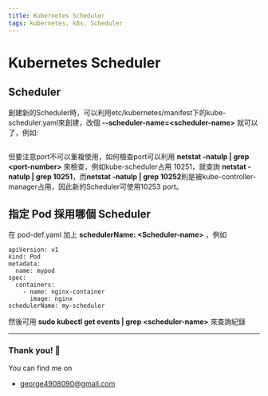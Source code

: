```yaml
---
title: Kubernetes Scheduler
tags: kubernetes, k8s, Scheduler
---
```


# Kubernetes Scheduler

## Scheduler

創建新的Scheduler時，可以利用etc/kubernetes/manifest下的kube-scheduler.yaml來創建，改個 **--scheduler-name=\<scheduler-name\>** 就可以了，例如:
```=
```

但要注意port不可以重複使用，如何檢查port可以利用 **netstat -natulp | grep \<port-number\>** 來檢查，例如kube-scheduler占用 10251，就查詢 **netstat -natulp | grep 10251**，而**netstat -natulp | grep 10252**則是被kube-controller-manager占用，因此新的Scheduler可使用10253 port。


## 指定 Pod 採用哪個 Scheduler

在 pod-def.yaml 加上 **schedulerName: \<Scheduler-name\>** ，例如
```
apiVersion: v1
kind: Pod
metadata:
  name: mypod
spec:
  containers:
    - name: nginx-container
      image: nginx
schedulerName: my-scheduler
```
然後可用 **sudo kubectl get events | grep \<scheduler-name\>** 來查詢紀錄

---

### Thank you! :sheep: 

You can find me on

- george4908090@gmail.com